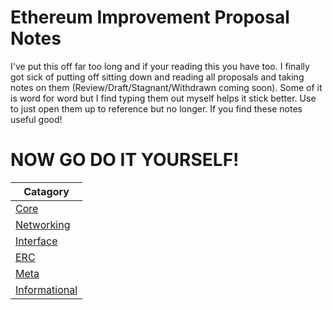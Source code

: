 # Ethereum Improvement Proposal Notes
I've put this off far too long and if your reading this you have too. I finally got sick of putting off sitting down and reading all proposals and taking notes on them (Review/Draft/Stagnant/Withdrawn coming soon). Some of it is word for word but I find typing them out myself helps it stick better. Use to just open them up to reference but no longer. If you find these notes useful good! 

# NOW GO DO IT YOURSELF!
| Catagory | 
|-----------------------------------------------------------------------------------------------------------------------------------------------------------------------|
| [Core](https://github.com/0xNazgul/EIP-Notes/tree/main/Core) |
| [Networking]() |
| [Interface]() |
| [ERC]() |
| [Meta]() |
| [Informational]() |
